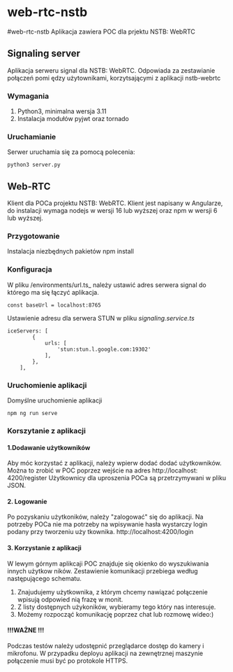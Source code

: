 # web-rtc-nstb
#web-rtc-nstb
Aplikacja zawiera POC dla prjektu NSTB: WebRTC
## Signaling server
Aplikacja serweru signal dla NSTB: WebRTC. Odpowiada za zestawianie połączeń pomi ędzy użytownikami, korzytsającymi z aplikacji nstb-webrtc
### Wymagania
1. Python3, minimalna wersja 3.11
2. Instalacja modułów pyjwt oraz tornado

### Uruchamianie
Serwer uruchamia się za pomocą polecenia:

    python3 server.py
    
## Web-RTC
Klient dla POCa projektu NSTB: WebRTC.
Klient jest napisany w Angularze, do instalacji wymaga nodejs w wersji 16 lub wyższej oraz npm w wersji 6 lub wyższej.
### Przygotowanie
Instalacja niezbędnych pakietów
    npm install
### Konfiguracja
W pliku
    /environments/url.ts_ należy ustawić adres serwera signal do którego ma
się łączyć aplikacja.
    
    const baseUrl = localhost:8765
    
Ustawienie adresu dla serwera STUN w pliku _signaling.service.ts_

    iceServers: [
            {
                urls: [
                    'stun:stun.l.google.com:19302'
                ],
            },
        ],
    
### Uruchomienie aplikacji
Domyślne uruchomienie aplikacji

    npm ng run serve
### Korszytanie z aplikacji
#### 1.Dodawanie użytkowników
Aby móc korzystać z aplikacji, należy wpierw dodać dodać użytkowników. Można to zrobić w POC poprzez wejście na adres
    http://localhost: 4200/register
Użytkownicy dla uproszenia POCa są przetrzymywani w pliku JSON.
#### 2. Logowanie
Po pozyskaniu użytkoników, należy "zalogować" się do aplikacji. Na potrzeby POCa nie ma potrzeby na wpisywanie hasła wystarczy login podany przy tworzeniu uży tkownika. 
    http://localhost:4200/login


#### 3. Korzystanie z aplikacji
W lewym górnym aplikcaji POC znajduje się okienko do wyszukiwania innych użytkow ników. Zestawienie komunikacji przebiega według następującego schematu.
1. Znajudujemy użytkownika, z którym chcemy nawiązać połączenie wpisują odpowied nią frazę w monit.
2. Z listy dostępnych użykoników, wybieramy tego który nas interesuje.
3. Możemy rozpocząć komunikację poprzez chat lub rozmowę wideo:)
#### !!!WAŻNE !!!
Podczas testów należy udostępnić przeglądarce dostęp do kamery i mikrofonu. W przypadku deployu aplikacji na zewnętrznej maszynie połączenie musi być po protokole HTTPS.
